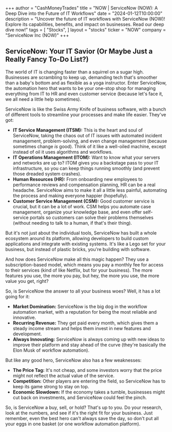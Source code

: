 +++
author = "CashMoneyTrades"
title = "NOW |  ServiceNow (NOW): A Deep Dive into the Future of IT Workflows"
date = "2024-01-12T10:00:00"
description = "Uncover the future of IT workflows with ServiceNow (NOW)! Explore its capabilities, benefits, and impact on businesses. Read our deep dive now!"
tags = [
"Stocks",
]
layout = "stocks"
ticker = "NOW"
company = "ServiceNow Inc (NOW)"
+++
        


## ServiceNow: Your IT Savior (Or Maybe Just a Really Fancy To-Do List?)

The world of IT is changing faster than a squirrel on a sugar high.  Businesses are scrambling to keep up, demanding tech that's smoother than a baby's bottom and as flexible as a yoga instructor. Enter ServiceNow, the automation hero that wants to be your one-stop shop for managing everything from IT to HR and even customer service (because let's face it, we all need a little help sometimes).

ServiceNow is like the Swiss Army Knife of business software, with a bunch of different tools to streamline your processes and make life easier.  They've got:

* **IT Service Management (ITSM):** This is the heart and soul of ServiceNow, taking the chaos out of IT issues with automated incident management, problem-solving, and even change management (because sometimes change *is* good).  Think of it like a well-oiled machine, except instead of oil it uses algorithms and workflows.
* **IT Operations Management (ITOM):**  Want to know what your servers and networks are up to? ITOM gives you a backstage pass to your IT infrastructure, so you can keep things running smoothly (and prevent those dreaded system crashes).
* **Human Resources (HR):**  From onboarding new employees to performance reviews and compensation planning, HR can be a real headache. ServiceNow aims to make it all a little less painful, automating the process and making everyone happier (hopefully).
* **Customer Service Management (CSM):**  Good customer service is crucial, but it can be a lot of work.  CSM helps you automate case management, organize your knowledge base, and even offer self-service portals so customers can solve their problems themselves (without needing to talk to a human, if that's their thing).

But it's not just about the individual tools, ServiceNow has built a whole ecosystem around its platform, allowing developers to build custom applications and integrate with existing systems. It's like a Lego set for your business, but instead of plastic bricks, you're building with software. 

And how does ServiceNow make all this magic happen? They use a subscription-based model, which means you pay a monthly fee for access to their services (kind of like Netflix, but for your business).  The more features you use, the more you pay, but hey, the more you use, the more value you get, right?

So, is ServiceNow the answer to all your business woes? Well, it has a lot going for it:

* **Market Domination:** ServiceNow is the big dog in the workflow automation market, with a reputation for being the most reliable and innovative.
* **Recurring Revenue:**  They get paid every month, which gives them a steady income stream and helps them invest in new features and development.
* **Always Innovating:** ServiceNow is always coming up with new ideas to improve their platform and stay ahead of the curve (they're basically the Elon Musk of workflow automation).

But like any good hero, ServiceNow also has a few weaknesses:

* **The Price Tag:**  It's not cheap, and some investors worry that the price might not reflect the actual value of the service.
* **Competition:**  Other players are entering the field, so ServiceNow has to keep its game strong to stay on top.
* **Economic Slowdown:**  If the economy takes a tumble, businesses might cut back on investments, and ServiceNow could feel the pinch.

So, is ServiceNow a buy, sell, or hold? That's up to you.  Do your research, look at the numbers, and see if it's the right fit for your business. Just remember, even the best hero can't always save the day, so don't put all your eggs in one basket (or one workflow automation platform). 

        